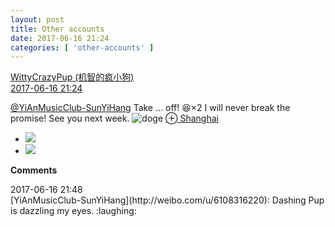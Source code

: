 ```yaml
---
layout: post
title: Other accounts
date: 2017-06-16 21:24
categories: [ 'other-accounts' ]
---
```


<div class="weibo-post-name">
  <a href="http://weibo.com/u/5706219726">WittyCrazyPup (机智的疯小狗)</a>
</div>
<div class="weibo-info">
  <a href="http://weibo.com/5706219726/F885kyXe3">2017-06-16 21:24</a>
</div>

[@YiAnMusicClub-SunYiHang](http://weibo.com/u/6108316220) Take … off! :laughing:×2 I will never break the promise! See you next week. ![doge](http://img.t.sinajs.cn/t4/appstyle/expression/ext/normal/b6/doge_org.gif) [⊕ Shanghai](http://weibo.com/p/1001018008631000000000000)

<!-- more -->

<ul class="weibo-pic-list-1">
  <li class="weibo-pic">
    <a href="http://wx2.sinaimg.cn/mw690/006eaIq2gy1fgncudyeb9j30qo0zkqac.jpg"><img src="http://wx2.sinaimg.cn/thumb150/006eaIq2gy1fgncudyeb9j30qo0zkqac.jpg" /></a>
  </li>
  <li class="weibo-pic">
    <a href="http://wx1.sinaimg.cn/mw690/006eaIq2gy1fgncua84csj30qo0zktga.jpg"><img src="http://wx1.sinaimg.cn/thumb150/006eaIq2gy1fgncua84csj30qo0zktga.jpg" /></a>
  </li>
</ul>

**Comments**

<div class="weibo-info">2017-06-16 21:48</div>
[YiAnMusicClub-SunYiHang](http://weibo.com/u/6108316220): Dashing Pup is dazzling my eyes. :laughing:
